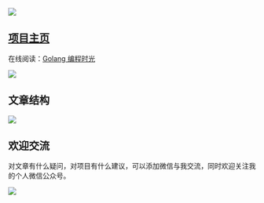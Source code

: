 ![](http://image.iswbm.com/20200607141846.png)

## [项目主页](http://golang.iswbm.com/)

在线阅读：[Golang 编程时光](http://golang.iswbm.com/)

![](http://image.iswbm.com/20200607141406.png)

## 文章结构

![](http://image.iswbm.com/20200607141715.png)



## 欢迎交流

对文章有什么疑问，对项目有什么建议，可以添加微信与我交流，同时欢迎关注我的个人微信公众号。

![](http://image.iswbm.com/20200607142758.png)



